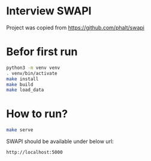 # Interview SWAPI
Project was copied from https://github.com/phalt/swapi

# Befor first run
```bash
python3 -m venv venv
. venv/bin/activate
make install
make build
make load_data
```

# How to run?
```bash
make serve
```
SWAPI should be available under below url:
```bash
http://localhost:5000
```

